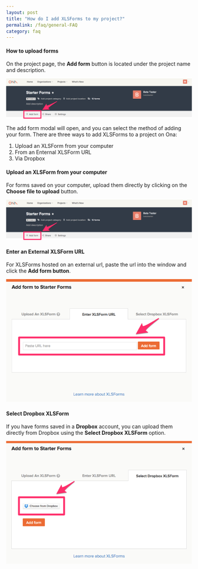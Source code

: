 ```yaml
---
layout: post
title: "How do I add XLSForms to my project?"
permalink: /faq/general-FAQ
category: faq
---
```


#### How to upload forms

On the project page, the **Add form** button is located under the project name and description.

![](/content/screenshots/faq/add-form.png)

The add form modal will open, and you can select the method of adding your form.  There are three ways to add XLSForms to a project on Ona:

1. Upload an XLSForm from your computer
1. From an Enternal XLSForm URL
1. Via Dropbox 

#### Upload an XLSForm from your computer

For forms saved on your computer, upload them directly by clicking on the **Choose file to upload** button. 

![](/content/screenshots/faq/add-form.png)


#### Enter an External XLSForm URL

For XLSForms hosted on an external url, paste the url into the window and click the **Add form button**.

![](/content/screenshots/faq/upload-url.png)

#### Select Dropbox XLSForm

If you have forms saved in a **Dropbox** account, you can upload them directly from Dropbox using the **Select Dropbox XLSForm** option.

![](/content/screenshots/faq/upload-dropbox.png)